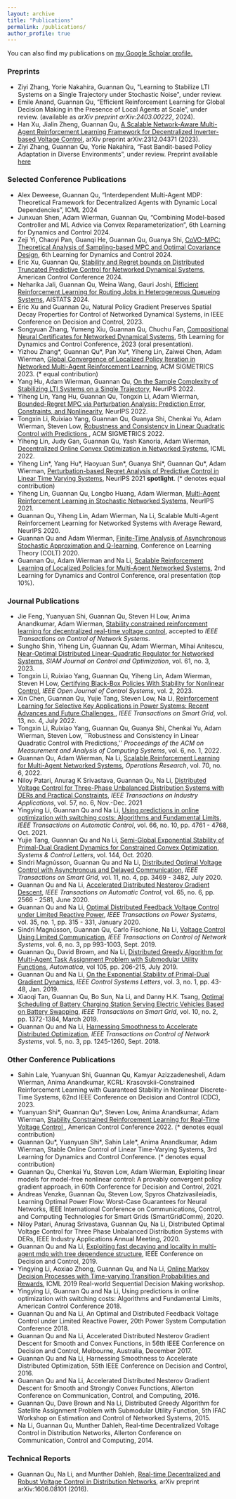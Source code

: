 ```yaml
---
layout: archive
title: "Publications"
permalink: /publications/
author_profile: true
---
```


  You can also find my publications on <u><a href="https://scholar.google.com/citations?user=oFIXoy8AAAAJ&hl=en&oi=ao">my Google Scholar profile</a>.</u>

### Preprints
- Ziyi Zhang, Yorie Nakahira, Guannan Qu, "Learning to Stabilize LTI Systems on a Single Trajectory under Stochastic Noise", under review. 
- Emile Anand, Guannan Qu, “Efficient Reinforcement Learning for Global Decision Making in the Presence of Local Agents at Scale”,  under review. (available as *arXiv preprint arXiv:2403.00222*, 2024). 
- Han Xu, Jialin Zheng, Guannan Qu, [A Scalable Network-Aware Multi-Agent Reinforcement Learning Framework for Decentralized Inverter-based Voltage Control](https://arxiv.org/pdf/2312.04371.pdf), arXiv preprint arXiv:2312.04371 (2023).
- Ziyi Zhang, Guannan Qu, Yorie Nakahira, “Fast Bandit-based Policy Adaptation in Diverse Environments”, under review. Preprint available [here](https://papers.ssrn.com/sol3/papers.cfm?abstract_id=4773505) 

### Selected Conference Publications 
- Alex Deweese, Guannan Qu, “Interdependent Multi-Agent MDP: Theoretical Framework for Decentralized Agents with Dynamic Local Dependencies”, ICML 2024 
- Junxuan Shen, Adam Wierman, Guannan Qu, “Combining Model-based Controller and ML Advice via Convex Reparameterization”, 6th Learning for Dynamics and Control 2024. 
- Zeji Yi, Chaoyi Pan, Guanqi He, Guannan Qu, Guanya Shi, [CoVO-MPC: Theoretical Analysis of Sampling-based MPC and Optimal Covariance Design](https://arxiv.org/abs/2401.07369), 6th Learning for Dynamics and Control 2024. 
- Eric Xu, Guannan Qu, [Stability and Regret bounds on Distributed Truncated Predictive Control for Networked Dynamical Systems](https://arxiv.org/pdf/2310.06194.pdf), American Control Conference 2024. 
- Neharika Jali, Guannan Qu, Weina Wang, Gauri Joshi, [Efficient Reinforcement Learning for Routing Jobs in Heterogeneous Queueing Systems](https://arxiv.org/abs/2402.01147), AISTATS 2024. 
- Eric Xu and Guannan Qu, Natural Policy Gradient Preserves Spatial Decay Properties for Control of Networked Dynamical Systems, in IEEE Conference on Decision and Control, 2023.
- Songyuan Zhang, Yumeng Xiu, Guannan Qu, Chuchu Fan, [Compositional Neural Certificates for Networked Dynamical Systems](https://proceedings.mlr.press/v211/zhang23a.html), 5th Learning for Dynamics and Control Conference, 2023 (oral presentation).
- Yizhou Zhang\*, Guannan Qu\*, Pan Xu\*, Yiheng Lin, Zaiwei Chen, Adam Wierman, [Global Convergence of Localized Policy Iteration in Networked Multi-Agent Reinforcement Learning](https://arxiv.org/abs/2211.17116), ACM SIGMETRICS 2023. (\* equal contribution)
- Yang Hu, Adam Wierman, Guannan Qu, [On the Sample Complexity of Stabilizing LTI Systems on a Single Trajectory](https://arxiv.org/abs/2202.07187), NeurIPS 2022. 
- Yiheng Lin, Yang Hu, Guannan Qu, Tongxin Li, Adam Wierman, [Bounded-Regret MPC via Perturbation Analysis: Prediction Error, Constraints, and Nonlinearity](https://arxiv.org/abs/2210.12312), NeurIPS 2022.
- Tongxin Li, Ruixiao Yang, Guannan Qu, Guanya Shi, Chenkai Yu, Adam Wierman, Steven Low, [Robustness and Consistency in Linear Quadratic Control with Predictions
](https://arxiv.org/pdf/2106.09659), ACM SIGMETRICS 2022.
- Yiheng Lin, Judy Gan, Guannan Qu, Yash Kanoria, Adam Wierman, [Decentralized Online Convex Optimization in Networked Systems](https://proceedings.mlr.press/v162/lin22c/lin22c.pdf), ICML 2022.
- Yiheng Lin\*, Yang Hu\*, Haoyuan Sun\*, Guanya Shi\*, Guannan Qu\*, Adam Wierman, [Perturbation-based Regret Analysis of Predictive Control in Linear Time Varying Systems](https://arxiv.org/pdf/2106.10497.pdf), NeurIPS 2021 **spotlight**. (\* denotes equal contribution)
- Yiheng Lin, Guannan Qu, Longbo Huang, Adam Wierman, [Multi-Agent Reinforcement Learning in Stochastic Networked Systems](https://arxiv.org/abs/2006.06555), NeurIPS 2021.
- Guannan Qu, Yiheng Lin, Adam Wierman, Na Li, Scalable Multi-Agent Reinforcement Learning for Networked Systems with Average Reward, NeurIPS 2020.
- Guannan Qu and Adam Wierman, [Finite-Time Analysis of Asynchronous Stochastic Approximation and Q-learning](https://arxiv.org/abs/2002.00260), Conference on Learning Theory (COLT) 2020.
- Guannan Qu, Adam Wierman and Na Li, [Scalable Reinforcement Learning of Localized Policies for Multi-Agent Networked Systems](https://arxiv.org/abs/1912.02906), 2nd Learning for Dynamics and Control Conference, oral presentation (top 10%).



### Journal Publications
- Jie Feng, Yuanyuan Shi, Guannan Qu, Steven H Low, Anima Anandkumar, Adam Wierman, [Stability constrained reinforcement learning for decentralized real-time voltage control](https://ieeexplore.ieee.org/abstract/document/10336939), accepted to *IEEE Transactions on Control of Network Systems*. 
- Sungho Shin, Yiheng Lin, Guannan Qu, Adam Wierman, Mihai Anitescu, [Near-Optimal Distributed Linear-Quadratic Regulator for Networked Systems](https://arxiv.org/pdf/2204.05551.pdf), *SIAM Journal on Control and Optimization*, vol. 61, no. 3, 2023. 
- Tongxin Li, Ruixiao Yang, Guannan Qu, Yiheng Lin, Adam Wierman, Steven H Low, [Certifying Black-Box Policies With Stability for Nonlinear Control](https://ieeexplore.ieee.org/abstract/document/10034859/), *IEEE Open Journal of Control Systems*, vol. 2, 2023. 
- Xin Chen, Guannan Qu, Yujie Tang, Steven Low, Na Li, [Reinforcement Learning for Selective Key Applications in Power Systems: Recent Advances and Future Challenges
](https://arxiv.org/abs/2102.01168), *IEEE Transactions on Smart Grid*, vol. 13, no. 4, July 2022.
- Tongxin Li, Ruixiao Yang, Guannan Qu, Guanya Shi, Chenkai Yu, Adam Wierman, Steven Low, ``Robustness and Consistency in Linear Quadratic Control with Predictions,'' *Proceedings of the ACM on Measurement and Analysis of Computing Systems*, vol. 6, no. 1, 2022.
- Guannan Qu, Adam Wierman, Na Li, [Scalable Reinforcement Learning for Multi-Agent Networked Systems](https://arxiv.org/abs/1912.02906), *Operations Research*, vol. 70, no. 6, 2022.
- Niloy Patari, Anurag K Srivastava, Guannan Qu, Na Li, [Distributed Voltage Control for Three-Phase Unbalanced Distribution Systems with DERs and Practical Constraints](https://ieeexplore.ieee.org/document/9543520), *IEEE Transactions on Industry Applications*, vol. 57, no. 6, Nov.-Dec. 2021
- Yingying Li, Guannan Qu and Na Li, [Using predictions in online optimization with switching costs: Algorithms and Fundamental Limits](https://arxiv.org/abs/1801.07780), *IEEE Transactions on Automatic Control*, vol. 66, no. 10, pp. 4761 - 4768, Oct. 2021. 
- Yujie Tang, Guannan Qu and Na Li, [Semi-Global Exponential Stability of Primal-Dual Gradient Dynamics for Constrained Convex Optimization](https://arxiv.org/abs/1903.09580), *Systems & Control Letters*, vol. 144, Oct. 2020.
- Sindri Magnússon, Guannan Qu and Na Li, [Distributed Optimal Voltage Control with Asynchronous and Delayed Communication](https://arxiv.org/abs/1903.01065), *IEEE Transactions on Smart Grid*, vol. 11, no. 4, pp. 3469 - 3482, July 2020.
- Guannan Qu and Na Li, [Accelerated Distributed Nesterov Gradient Descent](https://arxiv.org/abs/1705.07176), *IEEE Transactions on Automatic Control*, vol. 65, no. 6, pp. 2566 - 2581, June 2020.
- Guannan Qu and Na Li, [Optimal Distributed Feedback Voltage Control under Limited Reactive Power](https://arxiv.org/abs/1810.11121), *IEEE Transactions on Power Systems*, vol. 35, no. 1, pp. 315 - 331, January 2020.
- Sindri Magnússon, Guannan Qu, Carlo Fischione, Na Li, [Voltage Control Using Limited Communication](https://arxiv.org/abs/1704.00749), *IEEE Transactions on Control of Network Systems*, vol. 6, no. 3, pp 993-1003, Sept. 2019.
- Guannan Qu, David Brown, and Na Li, [Distributed Greedy Algorithm for Multi-Agent Task Assignment Problem with Submodular Utility Functions](https://www.sciencedirect.com/science/article/pii/S0005109819301281), *Automatica*, vol 105, pp. 206-215, July 2019.
- Guannan Qu and Na Li, [On the Exponential Stability of Primal-Dual Gradient Dynamics](https://arxiv.org/abs/1803.01825), *IEEE Control Systems Letters*, vol. 3, no. 1, pp. 43-48, Jan. 2019. 
- Xiaoqi Tan, Guannan Qu, Bo Sun, Na Li, and Danny H.K. Tsang, [Optimal Scheduling of Battery Charging Station Serving Electric Vehicles Based on Battery Swapping](https://nali.seas.harvard.edu/files/nali/files/2017tsgbattery.pdf), *IEEE Transactions on Smart Grid*, vol. 10, no. 2, pp. 1372-1384, March 2019.
- Guannan Qu and Na Li, [Harnessing Smoothness to Accelerate Distributed Optimization](https://arxiv.org/abs/1605.07112), *IEEE Transactions on Control of Network Systems*, vol. 5, no. 3, pp. 1245-1260, Sept. 2018.

### Other Conference Publications
- Sahin Lale, Yuanyuan Shi, Guannan Qu, Kamyar Azizzadenesheli, Adam Wierman, Anima Anandkumar, KCRL: Krasovskii-Constrained Reinforcement Learning with Guaranteed Stability in Nonlinear Discrete-Time Systems, 62nd IEEE Conference on Decision and Control (CDC), 2023. 
- Yuanyuan Shi\*, Guannan Qu\*, Steven Low, Anima Anandkumar, Adam Wierman, [Stability Constrained Reinforcement Learning for Real-Time Voltage Control
](https://arxiv.org/abs/2109.14854), American Control Conference 2022. (\* denotes equal contribution)
- Guannan Qu\*, Yuanyuan Shi\*, Sahin Lale\*, Anima Anandkumar, Adam Wierman, Stable Online Control of Linear Time-Varying Systems, 3rd Learning for Dynamics and Control Conference. (\* denotes equal contribution)
-  Guannan Qu, Chenkai Yu, Steven Low, Adam Wierman, Exploiting linear models for model-free nonlinear control: A provably convergent policy gradient approach, in 60th Conference for Decision and Control, 2021.
- Andreas Venzke, Guannan Qu, Steven Low, Spyros Chatzivasileiadis, Learning Optimal Power Flow: Worst-Case Guarantees for Neural Networks, IEEE International Conference on Communications, Control, and Computing Technologies for Smart Grids (SmartGridComm), 2020.
- Niloy Patari, Anurag Srivastava, Guannan Qu, Na Li, Distributed Optimal Voltage Control for Three Phase Unbalanced Distribution Systems with DERs, IEEE Industry Applications Annual Meeting, 2020.
- Guannan Qu and Na Li, [Exploiting fast decaying and locality in multi-agent mdp with tree dependence structure](https://arxiv.org/abs/1909.06900), IEEE Conference on Decision and Control, 2019.
- Yingying Li, Aoxiao Zhong, Guannan Qu, and Na Li, [Online Markov Decision Processes with Time-varying Transition Probabilities and Rewards](https://realworld-sdm.github.io/paper/25.pdf), ICML 2019 Real-world Sequential Decision Making workshop.
- Yingying Li, Guannan Qu and Na Li, Using predictions in online optimization with switching costs: Algorithms and Fundamental Limits, American Control Conference 2018.
- Guannan Qu and Na Li, An Optimal and Distributed Feedback Voltage Control under Limited Reactive Power, 20th Power System Computation Conference 2018.
- Guannan Qu and Na Li, Accelerated Distributed Nesterov Gradient Descent for Smooth and Convex Functions, in 56th IEEE Conference on Decision and Control, Melbourne, Australia, December 2017.
- Guannan Qu and Na Li, Harnessing Smoothness to Accelerate Distributed Optimization, 55th IEEE Conference on Decision and Control, 2016.
- Guannan Qu and Na Li, Accelerated Distributed Nesterov Gradient Descent for Smooth and Strongly Convex Functions, Allerton Conference on Communication, Control, and Computing, 2016.
- Guannan Qu, Dave Brown and Na Li, Distributed Greedy Algorithm for Satellite Assignment Problem with Submodular Utility Function, 5th IFAC Workshop on Estimation and Control of Networked Systems, 2015.
- Na Li, Guannan Qu, Munther Dahleh, Real-time Decentralized Voltage Control in Distribution Networks, Allerton Conference on Communication, Control and Computing, 2014.

### Technical Reports
- Guannan Qu, Na Li, and Munther Dahleh, [Real-time Decentralized and Robust Voltage Control in Distribution Networks](https://arxiv.org/abs/1606.08101), arXiv preprint arXiv:1606.08101 (2016).











